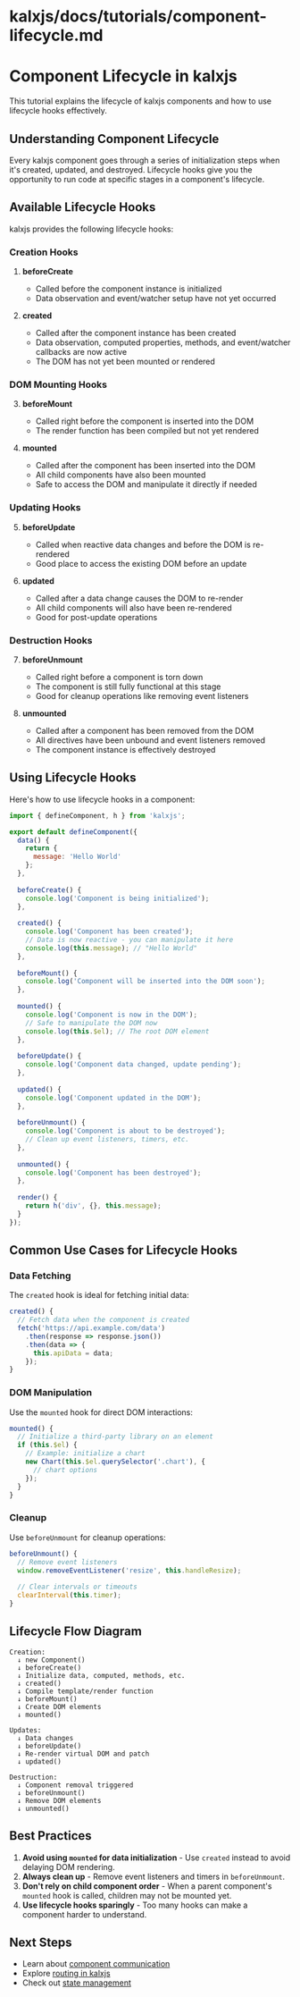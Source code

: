 # kalxjs/docs/tutorials/component-lifecycle.md

# Component Lifecycle in kalxjs

This tutorial explains the lifecycle of kalxjs components and how to use lifecycle hooks effectively.

## Understanding Component Lifecycle

Every kalxjs component goes through a series of initialization steps when it's created, updated, and destroyed. Lifecycle hooks give you the opportunity to run code at specific stages in a component's lifecycle.

## Available Lifecycle Hooks

kalxjs provides the following lifecycle hooks:

### Creation Hooks

1. **beforeCreate**
   - Called before the component instance is initialized
   - Data observation and event/watcher setup have not yet occurred

2. **created**
   - Called after the component instance has been created
   - Data observation, computed properties, methods, and event/watcher callbacks are now active
   - The DOM has not yet been mounted or rendered

### DOM Mounting Hooks

3. **beforeMount**
   - Called right before the component is inserted into the DOM
   - The render function has been compiled but not yet rendered

4. **mounted**
   - Called after the component has been inserted into the DOM
   - All child components have also been mounted
   - Safe to access the DOM and manipulate it directly if needed

### Updating Hooks

5. **beforeUpdate**
   - Called when reactive data changes and before the DOM is re-rendered
   - Good place to access the existing DOM before an update

6. **updated**
   - Called after a data change causes the DOM to re-render
   - All child components will also have been re-rendered
   - Good for post-update operations

### Destruction Hooks

7. **beforeUnmount**
   - Called right before a component is torn down
   - The component is still fully functional at this stage
   - Good for cleanup operations like removing event listeners

8. **unmounted**
   - Called after a component has been removed from the DOM
   - All directives have been unbound and event listeners removed
   - The component instance is effectively destroyed

## Using Lifecycle Hooks

Here's how to use lifecycle hooks in a component:

```javascript
import { defineComponent, h } from 'kalxjs';

export default defineComponent({
  data() {
    return {
      message: 'Hello World'
    };
  },
  
  beforeCreate() {
    console.log('Component is being initialized');
  },
  
  created() {
    console.log('Component has been created');
    // Data is now reactive - you can manipulate it here
    console.log(this.message); // "Hello World"
  },
  
  beforeMount() {
    console.log('Component will be inserted into the DOM soon');
  },
  
  mounted() {
    console.log('Component is now in the DOM');
    // Safe to manipulate the DOM now
    console.log(this.$el); // The root DOM element
  },
  
  beforeUpdate() {
    console.log('Component data changed, update pending');
  },
  
  updated() {
    console.log('Component updated in the DOM');
  },
  
  beforeUnmount() {
    console.log('Component is about to be destroyed');
    // Clean up event listeners, timers, etc.
  },
  
  unmounted() {
    console.log('Component has been destroyed');
  },
  
  render() {
    return h('div', {}, this.message);
  }
});
```

## Common Use Cases for Lifecycle Hooks

### Data Fetching

The `created` hook is ideal for fetching initial data:

```javascript
created() {
  // Fetch data when the component is created
  fetch('https://api.example.com/data')
    .then(response => response.json())
    .then(data => {
      this.apiData = data;
    });
}
```

### DOM Manipulation

Use the `mounted` hook for direct DOM interactions:

```javascript
mounted() {
  // Initialize a third-party library on an element
  if (this.$el) {
    // Example: initialize a chart
    new Chart(this.$el.querySelector('.chart'), {
      // chart options
    });
  }
}
```

### Cleanup

Use `beforeUnmount` for cleanup operations:

```javascript
beforeUnmount() {
  // Remove event listeners
  window.removeEventListener('resize', this.handleResize);
  
  // Clear intervals or timeouts
  clearInterval(this.timer);
}
```

## Lifecycle Flow Diagram

```
Creation:
  ↓ new Component()
  ↓ beforeCreate()
  ↓ Initialize data, computed, methods, etc.
  ↓ created()
  ↓ Compile template/render function
  ↓ beforeMount()
  ↓ Create DOM elements
  ↓ mounted()

Updates:
  ↓ Data changes
  ↓ beforeUpdate()
  ↓ Re-render virtual DOM and patch
  ↓ updated()

Destruction:
  ↓ Component removal triggered
  ↓ beforeUnmount()
  ↓ Remove DOM elements
  ↓ unmounted()
```

## Best Practices

1. **Avoid using `mounted` for data initialization** - Use `created` instead to avoid delaying DOM rendering.
2. **Always clean up** - Remove event listeners and timers in `beforeUnmount`.
3. **Don't rely on child component order** - When a parent component's `mounted` hook is called, children may not be mounted yet.
4. **Use lifecycle hooks sparingly** - Too many hooks can make a component harder to understand.

## Next Steps

- Learn about [component communication](./component-communication.md)
- Explore [routing in kalxjs](./routing.md)
- Check out [state management](./state-management.md)